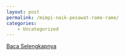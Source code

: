 ```yaml
---
layout: post
permalink: /mimpi-naik-pesawat-rame-rame/
categories:
    - Uncategorized
---
```


[Baca Selengkapnya](/09)